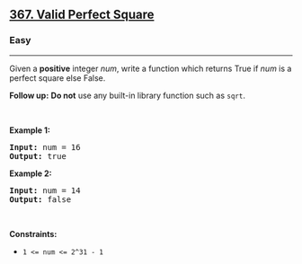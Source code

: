 <h2><a href="https://leetcode.com/problems/valid-perfect-square/">367. Valid Perfect Square</a></h2><h3>Easy</h3><hr><div style="user-select: auto;"><p style="user-select: auto;">Given a <strong style="user-select: auto;">positive</strong> integer <i style="user-select: auto;">num</i>, write a function which returns True if <i style="user-select: auto;">num</i> is a perfect square else False.</p>

<p style="user-select: auto;"><b style="user-select: auto;">Follow up:</b> <b style="user-select: auto;">Do not</b> use any built-in library function such as <code style="user-select: auto;">sqrt</code>.</p>

<p style="user-select: auto;">&nbsp;</p>
<p style="user-select: auto;"><strong style="user-select: auto;">Example 1:</strong></p>
<pre style="position: relative; user-select: auto;"><strong style="user-select: auto;">Input:</strong> num = 16
<strong style="user-select: auto;">Output:</strong> true
<div class="open_grepper_editor" title="Edit &amp; Save To Grepper" style="user-select: auto;"></div></pre><p style="user-select: auto;"><strong style="user-select: auto;">Example 2:</strong></p>
<pre style="position: relative; user-select: auto;"><strong style="user-select: auto;">Input:</strong> num = 14
<strong style="user-select: auto;">Output:</strong> false
<div class="open_grepper_editor" title="Edit &amp; Save To Grepper" style="user-select: auto;"></div></pre>
<p style="user-select: auto;">&nbsp;</p>
<p style="user-select: auto;"><strong style="user-select: auto;">Constraints:</strong></p>

<ul style="user-select: auto;">
	<li style="user-select: auto;"><code style="user-select: auto;">1 &lt;= num &lt;= 2^31 - 1</code></li>
</ul>
</div>